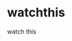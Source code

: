 watchthis
=========

watch this
























































































































































































